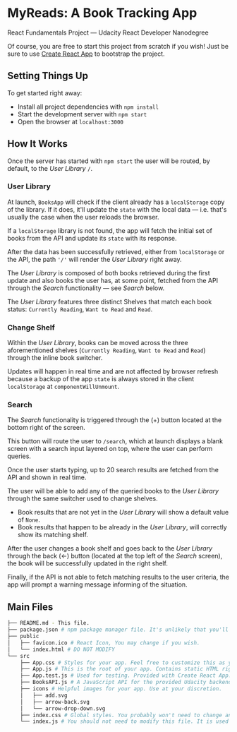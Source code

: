 # MyReads: A Book Tracking App
React Fundamentals Project — Udacity React Developer Nanodegree

Of course, you are free to start this project from scratch if you wish! Just be sure to use [Create React App](https://github.com/facebookincubator/create-react-app) to bootstrap the project.

## Setting Things Up
To get started right away:
* Install all project dependencies with `npm install`
* Start the development server with `npm start`
* Open the browser at `localhost:3000`


## How It Works
Once the server has started with `npm start` the user will be routed, by default, to the *User Library* `/`.

### User Library
At launch, `BooksApp` will check if the client already has a `localStorage` copy of the library. If it does, it'll update the `state` with the local data — i.e. that's usually the case when the user reloads the browser.

If a `localStorage` library is not found, the app will fetch the initial set of books from the API and update its `state` with its response.

After the data has been successfully retrieved, either from `localStorage` or the API, the path `'/'` will render the *User Library* right away.

The *User Library* is composed of both books retrieved during the first update and also books the user has, at some point, fetched from the API through the *Search* functionality — see *Search* below.

The *User Library* features three distinct Shelves that match each book status: `Currently Reading`, `Want to Read` and `Read`.

### Change Shelf
Within the *User Library*, books can be moved across the three aforementioned shelves (`Currently Reading`, `Want to Read` and `Read`) through the inline book switcher.

Updates will happen in real time and are not affected by browser refresh because a backup of the app `state` is always stored in the client `localStorage` at `componentWillUnmount`.

### Search
The *Search* functionality is triggered through the (+) button located at the bottom right of the screen.

This button will route the user to `/search`, which at launch displays a blank screen with a search input layered on top, where the user can perform queries.

Once the user starts typing, up to 20 search results are fetched from the API and shown in real time.

The user will be able to add any of the queried books to the *User Library* through the same switcher used to change shelves.

* Book results that are not yet in the *User Library* will show a default value of `None`.
* Book results that happen to be already in the *User Library*, will correctly show its matching shelf.

After the user changes a book shelf and goes back to the *User Library* through the back (←) button (located at the top left of the *Search* screen), the book will be successfully updated in the right shelf.

Finally, if the API is not able to fetch matching results to the user criteria, the app will prompt a warning message informing of the situation.


## Main Files
```bash
├── README.md - This file.
├── package.json # npm package manager file. It's unlikely that you'll need to modify this.
├── public
│   ├── favicon.ico # React Icon, You may change if you wish.
│   └── index.html # DO NOT MODIFY
└── src
    ├── App.css # Styles for your app. Feel free to customize this as you desire.
    ├── App.js # This is the root of your app. Contains static HTML right now.
    ├── App.test.js # Used for testing. Provided with Create React App. Testing is encouraged, but not required.
    ├── BooksAPI.js # A JavaScript API for the provided Udacity backend. Instructions for the methods are below.
    ├── icons # Helpful images for your app. Use at your discretion.
    │   ├── add.svg
    │   ├── arrow-back.svg
    │   └── arrow-drop-down.svg
    ├── index.css # Global styles. You probably won't need to change anything here.
    └── index.js # You should not need to modify this file. It is used for DOM rendering only.
```
